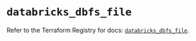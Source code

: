 # `databricks_dbfs_file`

Refer to the Terraform Registry for docs: [`databricks_dbfs_file`](https://registry.terraform.io/providers/databricks/databricks/1.93.0/docs/resources/dbfs_file).
